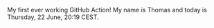 My first ever working GitHub Action!
My name is Thomas and today is Thursday, 22 June, 20:19 CEST. 

